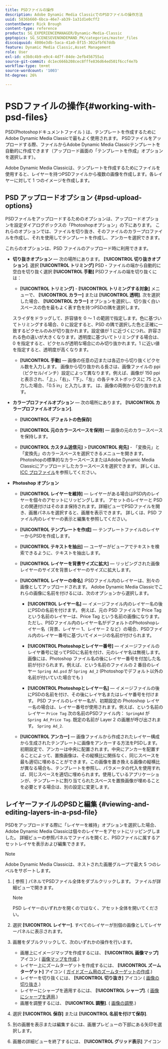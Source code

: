 ```yaml
---
title: PSDファイルの操作
description: Adobe Dynamic Media ClassicでのPSDファイルの操作方法
uuid: 5836b660-6bca-46e7-ab39-1a31d1e0cff2
contentOwner: Rick Brough
content-type: reference
products: SG_EXPERIENCEMANAGER/Dynamic-Media-Classic
geptopics: SG_SCENESEVENONDEMAND_PK/categories/master_files
discoiquuid: 4086e3db-5aca-41a0-8f15-302afbf67ddb
feature: Dynamic Media Classic,Asset Management
role: User
exl-id: e3b8c4b9-e9c4-4d7f-84de-2efb456755a1
source-git-commit: dc1ec666b208cec8fffe836d64ed501f6ccf4e7b
workflow-type: tm+mt
source-wordcount: '1003'
ht-degree: 26%

---
```


# PSDファイルの操作{#working-with-psd-files}

<!--   USED TO BE AN OPTION UNDER COLOR PROFILE OPTIONS * **Convert To sRGB (default)** - Converts to sRGB (Standard Red Green Blue). sRGB is the recommended color space for displaying images on web pages. -->

PSD(Photoshopドキュメントファイル ) は、テンプレートを作成するためにAdobe Dynamic Media Classicで最もよく使用されます。 PSDファイルをアップロードする際、ファイルからAdobe Dynamic Media Classicテンプレートを自動的に作成できます（アップロード画面の「テンプレートを作成」オプションを選択します）。

Adobe Dynamic Media Classicは、テンプレートを作成するためにファイルを使用すると、レイヤーを持つPSDファイルから複数の画像を作成します。各レイヤーに対して 1 つのイメージを作成します。

## PSD アップロードオプション {#psd-upload-options}

PSDファイルをアップロードするためのオプションは、アップロードオプションを設定ダイアログボックスの「Photoshopオプション」の下にあります。 これらのオプションでは、ファイルを切り抜き、そのファイルのカラープロファイルを作成し、それを使用してテンプレートを作成し、アンカーを選択できます。

これらのオプションは、PSD ファイルのアップロード時に利用できます。

* **切り抜きオプション**  — 次の場所にあります。 **[!UICONTROL 切り抜きオプション]**. 選択 **[!UICONTROL トリミング]** PSD・ファイルの端から自動的に空白を切り抜く選択 **[!UICONTROL 手動]** PSDファイルの端を切り抜くには：

   * **[!UICONTROL トリミング]** - **[!UICONTROL トリミングする対象]** メニューで、 **[!UICONTROL カラー]** または **[!UICONTROL 透明]**.
   次を選択した場合、 **[!UICONTROL カラー]** オプションを選択し、切り抜く白いスペースの色を最もよく表す色を持つPSDの隅を選択します。

   スライダをドラッグして、許容値を 0 ～ 1 の範囲で指定します。色に基づいてトリミングする場合、0 に設定すると、PSD の隅で選択した色と正確に一致するピクセルのみが切り抜かれます。設定値が 1 に近づくにつれ、許容される色の違いが大きくなります。透明度に基づいてトリミングする場合は、0 を指定すると、ピクセルが透明な場合にのみ切り抜かれます。1 に近い値を指定すると、透明度が高くなります。

   * **[!UICONTROL 手動]**  — 画像の任意の辺または各辺から切り抜くピクセル数を入力します。 画像から切り抜かれる長さは、画像ファイルの ppi（ピクセル/インチ）設定によって異なります。例えば、画像が 150 ppi と表示され、「上」、「右」、「下」、「左」の各テキストボックスに 75 と入力した場合、「0.5 in」と入力します。 は、画像の両側から切り抜かれます。


* **カラープロファイルオプション**  — 次の場所にあります。 **[!UICONTROL カラープロファイルオプション]**.

   * **[!UICONTROL デフォルトの色保存]**

   * **[!UICONTROL 元のカラースペースを保持]**  — 画像の元のカラースペースを保持します。

   * **[!UICONTROL カスタム送信元]** > **[!UICONTROL 宛先]** - 「変換元」と「変換先」のカラースペースを選択できるメニューを開きます。 Photoshopの標準的なカラースペースまたはAdobe Dynamic Media Classicにアップロードしたカラースペースを選択できます。 詳しくは、[ICC プロファイル](/help/icc-profiles.md)を参照してください。

* **Photoshop オプション**

   * **[!UICONTROL レイヤーを維持]**  — レイヤーがある場合はPSD内のレイヤーを個々のアセットにリッピングします。 アセットのレイヤーと PSD との関連付けはそのまま保持されます。詳細ビューでPSDファイルを開き、画層パネルを選択すると、画層を表示できます。 詳しくは、PSD ファイル内のレイヤーの表示と編集を参照してください。

   * **[!UICONTROL テンプレートを作成]**  — テンプレートファイルのレイヤーからPSDを作成します。

   * **[!UICONTROL テキストを抽出]**  — ユーザーがビューアでテキストを検索できるように、テキストを抽出します。

   * **[!UICONTROL レイヤーを背景サイズに拡大]**  — リッピングされた画像レイヤーのサイズを背景レイヤーのサイズに拡大します。

   * **[!UICONTROL レイヤーの命名]** :PSDファイル内のレイヤーは、別々の画像としてアップロードされます。 Adobe Dynamic Media Classicでこれらの画像に名前を付けるには、次のオプションから選択します。

      * **[!UICONTROL レイヤー名]**  — イメージファイル内のレイヤー名の後にPSDの名前を付けます。 例えば、元の PSD ファイルで Price Tag という名前のレイヤーは、Price Tag という名前の画像になります。ただし、PSDファイル内のレイヤー名がデフォルトのPhotoshopレイヤー名（背景、レイヤー 1、レイヤー 2 など）の場合、PSDファイル内のレイヤー番号に基づいてイメージの名前が付けられます。 <!-- not their default layer names -->

      * **[!UICONTROL Photoshopとレイヤー番号]**  — イメージファイルのレイヤ番号に従ってPSDに名前を付け、元のレイヤ名は無視します。 画像には、Photoshop ファイル名の後にレイヤー番号を付加した名前が付けられます。例えば、という名前のファイルの 2 番目のレイヤー `Spring Ad.psd` が `Spring Ad_2` (Photoshopでデフォルト以外の名前が付いていた場合でも )

      * **[!UICONTROL Photoshopとレイヤー名]**  — イメージファイルの後にPSDの名前を付け、その後にレイヤ名またはレイヤ番号を付けます。 PSD ファイルのレイヤー名が、初期設定の Photoshop レイヤー名の場合は、レイヤー番号が使用されます。例えば、という名前のレイヤー `Price Tag` 次の名前のPSDファイル内： `SpringAd` が `Spring Ad_Price Tag`. 既定の名前が Layer 2 の画層が呼び出されます。 `Spring Ad_2`.
   * **[!UICONTROL アンカー]**  — 画像ファイルから作成されたレイヤー構成から生成されたテンプレートに画像をアンカーする方法をPSDします。 初期設定で、アンカーは中央に配置されます。中央にアンカーを配置することによって、置換画像は、その縦横比に関係なく、同じスペースを最も適切に埋めることができます。この画像を置き換える画像の縦横比が異なる場合も、テンプレートを参照し、パラメータの代入を使用すれば、同じスペースを適切に埋められます。使用しているアプリケーションが、テンプレートに割り当てられたスペースを置換画像が埋めることを必要とする場合は、別の設定に変更します。


## レイヤーファイルのPSDと編集 {#viewing-and-editing-layers-in-a-psd-file}

PSDをアップロードする際に「レイヤーを維持」オプションを選択した場合、Adobe Dynamic Media Classicは個々のレイヤーをアセットにリッピングしました。 詳細ビューの参照パネルでファイルを開くと、PSDファイルに属するアセットレイヤを表示および編集できます。

>[!NOTE]
>
>Adobe Dynamic Media Classicは、ネストされた画層グループで最大 5 つのレベルをサポートします。

1. [ 参照 ] パネルでPSDファイル全体をダブルクリックします。 ファイルが詳細ビューで開きます。

   >[!NOTE]
   >
   >PSD レイヤーのいずれかを開くのではなく、アセット全体を開いてください。

1. 選択 **[!UICONTROL レイヤー]**. すべてのレイヤーが別個の画像としてレイヤーパネルに表示されます。
1. 画層をダブルクリックして、次のいずれかの操作を行います。

   * 画層上にイメージマップを作成するには、 **[!UICONTROL 画像マップ]** アイコン ( [画像マップを作成](creating-image-maps.md#creating_image_maps).)
   * レイヤー上にズームターゲットを作成するには、 **[!UICONTROL ズームターゲット]** アイコン ( [ガイドズーム用のズームターゲットの作成](creating-zoom-targets-guided-zoom.md#creating_zoom_targets_for_guided_zoom).)
   * レイヤーを切り抜くには、 **[!UICONTROL 切り抜き]** アイコン ( [画像の切り抜き](cropping-image.md#cropping_an_image).)
   * レイヤーにシャープを適用するには、 **[!UICONTROL シャープ]**. ( [画像にシャープを適用](sharpening-image.md#sharpening_an_image).)
   * 画層を調整するには、 **[!UICONTROL 調整]**. ( [画像の調整](adjusting-image.md#adjusting_an_image).)

1. 選択 **[!UICONTROL 保存]** または **[!UICONTROL 名前を付けて保存]**.
1. 別の画層を表示または編集するには、画層プレビューの下部にある矢印を選択します。
1. 画層の詳細ビューを終了するには、 **[!UICONTROL グリッド表示]** アイコン
